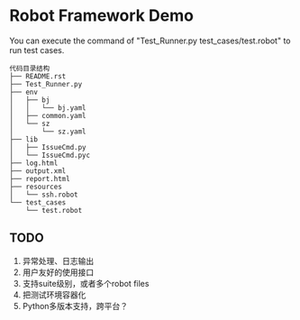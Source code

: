 Robot Framework Demo
=================================

You can execute the command of "Test_Runner.py test_cases/test.robot" to run test cases.

```
代码目录结构
├── README.rst
├── Test_Runner.py
├── env
│   ├── bj
│   │   └── bj.yaml
│   ├── common.yaml
│   └── sz
│       └── sz.yaml
├── lib
│   ├── IssueCmd.py
│   └── IssueCmd.pyc
├── log.html
├── output.xml
├── report.html
├── resources
│   └── ssh.robot
└── test_cases
    └── test.robot
```
## TODO
1.	异常处理、日志输出
2.	用户友好的使用接口
3.	支持suite级别，或者多个robot files
4.  把测试环境容器化
5.	Python多版本支持，跨平台？

